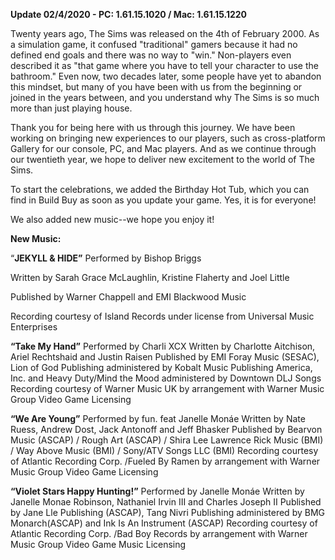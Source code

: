 **Update 02/4/2020 - PC: 1.61.15.1020 / Mac: 1.61.15.1220**

Twenty years ago, The Sims was released on the 4th of February 2000. As a simulation game, it confused "traditional" gamers because it had no defined end goals and there was no way to "win." Non-players even described it as "that game where you have to tell your character to use the bathroom." Even now, two decades later, some people have yet to abandon this mindset, but many of you have been with us from the beginning or joined in the years between, and you understand why The Sims is so much more than just playing house.

Thank you for being here with us through this journey. We have been working on bringing new experiences to our players, such as cross-platform Gallery for our console, PC, and Mac players. And as we continue through our twentieth year, we hope to deliver new excitement to the world of The Sims.

To start the celebrations, we added the Birthday Hot Tub, which you can find in Build Buy as soon as you update your game. Yes, it is for everyone!

We also added new music--we hope you enjoy it!

**New Music:**

“__JEKYLL & HIDE”__
Performed by Bishop Briggs

Written by Sarah Grace McLaughlin, Kristine Flaherty and Joel Little

Published by Warner Chappell and EMI Blackwood Music

Recording courtesy of Island Records under license from Universal Music Enterprises

__“Take My Hand”__
Performed by Charli XCX
Written by Charlotte Aitchison, Ariel Rechtshaid and Justin Raisen
Published by EMI Foray Music (SESAC), Lion of God Publishing administered by Kobalt Music Publishing America, Inc. and Heavy Duty/Mind the Mood administered by Downtown DLJ Songs
Recording courtesy of Warner Music UK by arrangement with Warner Music Group Video Game Licensing

__“We Are Young”__
Performed by fun. feat Janelle Monáe
Written by Nate Ruess, Andrew Dost, Jack Antonoff and Jeff Bhasker
Published by Bearvon Music (ASCAP) / Rough Art (ASCAP) / Shira Lee Lawrence Rick Music (BMI) / Way Above Music (BMI) / Sony/ATV Songs LLC (BMI)
Recording courtesy of Atlantic Recording Corp. /Fueled By Ramen by arrangement with Warner Music Group Video Game Licensing

__“Violet Stars Happy Hunting!”__
Performed by Janelle Monáe
Written by Janelle Monae Robinson, Nathaniel Irvin III and Charles Joseph II
Published by Jane Lle Publishing (ASCAP), Tang Nivri Publishing administered by BMG Monarch(ASCAP) and Ink Is An Instrument (ASCAP)
Recording courtesy of Atlantic Recording Corp. /Bad Boy Records by arrangement with Warner Music Group Video Game Music Licensing
